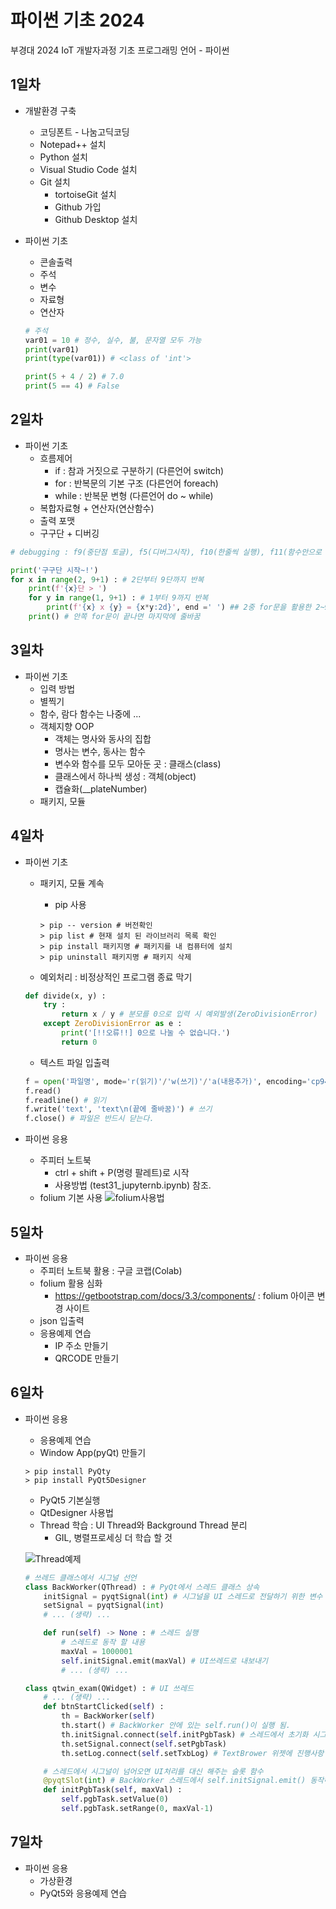 # 파이썬 기초 2024
부경대 2024 IoT 개발자과정 기초 프로그래밍 언어 - 파이썬


## 1일차
- 개발환경 구축
    - 코딩폰트 - 나눔고딕코딩
    - Notepad++ 설치
    - Python 설치
    - Visual Studio Code 설치
    - Git 설치
        - tortoiseGit 설치
        - Github 가입
        - Github Desktop 설치

- 파이썬 기초
    - 콘솔출력
    - 주석
    - 변수
    - 자료형
    - 연산자
    ```python
    # 주석
    var01 = 10 # 정수, 실수, 불, 문자열 모두 가능
    print(var01)
    print(type(var01)) # <class of 'int'>

    print(5 + 4 / 2) # 7.0
    print(5 == 4) # False
    ```


## 2일차
- 파이썬 기초
    - 흐름제어
        - if : 참과 거짓으로 구분하기 (다른언어 switch)
        - for : 반복문의 기본 구조 (다른언어 foreach)
        - while : 반복문 변형 (다른언어 do ~ while)
    - 복합자료형 + 연산자(연산함수)
    - 출력 포맷
    - 구구단 + 디버깅
```python
# debugging : f9(중단점 토글), f5(디버그시작), f10(한줄씩 실행), f11(함수안으로 진입) > 이후 조사식 확인

print('구구단 시작~!')
for x in range(2, 9+1) : # 2단부터 9단까지 반복
    print(f'{x}단 > ')
    for y in range(1, 9+1) : # 1부터 9까지 반복
        print(f'{x} x {y} = {x*y:2d}', end =' ') ## 2중 for문을 활용한 2~9단까지. // end = ' ' > 엔터를 공백으로 변경
    print() # 안쪽 for문이 끝나면 마지막에 줄바꿈
```


## 3일차
- 파이썬 기초
    - 입력 방법
    - 별찍기
    - 함수, 람다 함수는 나중에 ... 
    - 객체지향 OOP
        - 객체는 명사와 동사의 집합
        - 명사는 변수, 동사는 함수
        - 변수와 함수를 모두 모아둔 곳 : 클래스(class)
        - 클래스에서 하나씩 생성 : 객체(object)
        - 캡슐화(__plateNumber)
    - 패키지, 모듈


## 4일차
- 파이썬 기초
    - 패키지, 모듈 계속
        - pip 사용
        ```shell
        > pip -- version # 버전확인
        > pip list # 현재 설치 된 라이브러리 목록 확인
        > pip install 패키지명 # 패키지를 내 컴퓨터에 설치
        > pip uninstall 패키지명 # 패키지 삭제
        ```

    - 예외처리 : 비정상적인 프로그램 종료 막기
    ```python
    def divide(x, y) : 
        try :
            return x / y # 분모를 0으로 입력 시 예외발생(ZeroDivisionError)
        except ZeroDivisionError as e :
            print('[!!오류!!] 0으로 나눌 수 없습니다.')
            return 0
    ```

    - 텍스트 파일 입출력
    ```python
    f = open('파일명', mode='r(읽기)'/'w(쓰기)'/'a(내용추가)', encoding='cp949(한국어)'/'utf-8(만국 공통어)')
    f.read()
    f.readline() # 읽기
    f.write('text', 'text\n(끝에 줄바꿈)') # 쓰기
    f.close() # 파일은 반드시 닫는다.
    ```

- 파이썬 응용
    - 주피터 노트북
        - ctrl + shift + P(명령 팔레트)로 시작
        - 사용방법 (test31_jupyternb.ipynb) 참조.
    - folium 기본 사용
    ![folium사용법](https://raw.githubusercontent.com/y7pWuXAq/basic-python-2024/main/images/python_001.png)


## 5일차
- 파이썬 응용
    - 주피터 노트북 활용 : 구글 코랩(Colab)
    - folium 활용 심화
        - https://getbootstrap.com/docs/3.3/components/ : folium 아이콘 변경 사이트
    - json 입출력
    - 응용예제 연습
        - IP 주소 만들기
        - QRCODE 만들기

## 6일차
- 파이썬 응용
    - 응용예제 연습
    - Window App(pyQt) 만들기

    ```shell
    > pip install PyQty
    > pip install PyQt5Designer
    ```

    - PyQt5 기본실행
    - QtDesigner 사용법
    - Thread 학습 : UI Thread와 Background Thread 분리
        - GIL, 병렬프로세싱 더 학습 할 것

    ![Thread예제](https://raw.githubusercontent.com/y7pWuXAq/basic-python-2024/main/images/python_003.gif)

    ```python
    # 쓰레드 클래스에서 시그널 선언
    class BackWorker(QThread) : # PyQt에서 스레드 클래스 상속
        initSignal = pyqtSignal(int) # 시그널을 UI 스레드로 전달하기 위한 변수 객체
        setSignal = pyqtSignal(int)
        # ... (생략) ...

        def run(self) -> None : # 스레드 실행
            # 스레드로 동작 할 내용
            maxVal = 1000001
            self.initSignal.emit(maxVal) # UI쓰레드로 내보내기
            # ... (생략) ...

    class qtwin_exam(QWidget) : # UI 쓰레드
        # ... (생략) ...
        def btnStartClicked(self) :
            th = BackWorker(self)
            th.start() # BackWorker 안에 있는 self.run()이 실행 됨.
            th.initSignal.connect(self.initPgbTask) # 스레드에서 초기화 시그널이 오면 initPgbTask 함수가 대신 처리
            th.setSignal.connect(self.setPgbTask)
            th.setLog.connect(self.setTxbLog) # TextBrower 위젯에 진행사항 출력
    
        # 스레드에서 시그널이 넘어오면 UI처리를 대신 해주는 슬롯 함수
        @pyqtSlot(int) # BackWorker 스레드에서 self.initSignal.emit() 동작해서 실행
        def initPgbTask(self, maxVal) :
            self.pgbTask.setValue(0)
            self.pgbTask.setRange(0, maxVal-1)
    ```
       

## 7일차
- 파이썬 응용
     - 가상환경
     - PyQt5와 응용예제 연습